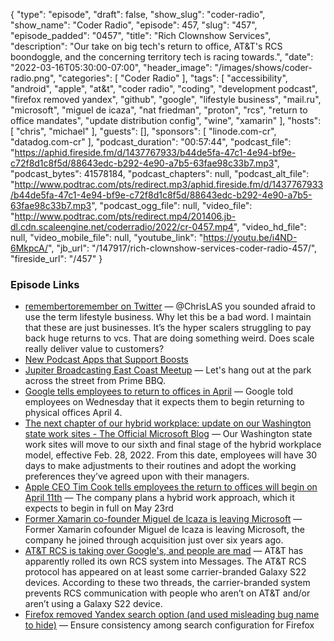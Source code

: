 {
  "type": "episode",
  "draft": false,
  "show_slug": "coder-radio",
  "show_name": "Coder Radio",
  "episode": 457,
  "slug": "457",
  "episode_padded": "0457",
  "title": "Rich Clownshow Services",
  "description": "Our take on big tech's return to office, AT&T's RCS boondoggle, and the concerning territory tech is racing towards.",
  "date": "2022-03-16T05:30:00-07:00",
  "header_image": "/images/shows/coder-radio.png",
  "categories": [
    "Coder Radio"
  ],
  "tags": [
    "accessibility",
    "android",
    "apple",
    "at&t",
    "coder radio",
    "coding",
    "development podcast",
    "firefox removed yandex",
    "github",
    "google",
    "lifestyle business",
    "mail.ru",
    "microsoft",
    "miguel de icaza",
    "nat friedman",
    "proton",
    "rcs",
    "return to office mandates",
    "update distribution config",
    "wine",
    "xamarin"
  ],
  "hosts": [
    "chris",
    "michael"
  ],
  "guests": [],
  "sponsors": [
    "linode.com-cr",
    "datadog.com-cr"
  ],
  "podcast_duration": "00:57:44",
  "podcast_file": "https://aphid.fireside.fm/d/1437767933/b44de5fa-47c1-4e94-bf9e-c72f8d1c8f5d/88643edc-b292-4e90-a7b5-63fae98c33b7.mp3",
  "podcast_bytes": 41578184,
  "podcast_chapters": null,
  "podcast_alt_file": "http://www.podtrac.com/pts/redirect.mp3/aphid.fireside.fm/d/1437767933/b44de5fa-47c1-4e94-bf9e-c72f8d1c8f5d/88643edc-b292-4e90-a7b5-63fae98c33b7.mp3",
  "podcast_ogg_file": null,
  "video_file": "http://www.podtrac.com/pts/redirect.mp4/201406.jb-dl.cdn.scaleengine.net/coderradio/2022/cr-0457.mp4",
  "video_hd_file": null,
  "video_mobile_file": null,
  "youtube_link": "https://youtu.be/i4ND-6MkpcA/",
  "jb_url": "/147917/rich-clownshow-services-coder-radio-457/",
  "fireside_url": "/457"
}


### Episode Links

  * [remembertoremember on Twitter](https://twitter.com/remembersonly/status/1502010619221925895 "remembertoremember on Twitter") — @ChrisLAS you sounded afraid to use the term lifestyle business. Why let this be a bad word. I maintain that these are just businesses. It’s the hyper scalers struggling to pay back huge returns to vcs. That are doing something weird. Does scale really deliver value to customers?
  * [New Podcast Apps that Support Boosts](https://podcastindex.org/apps?appTypes=app&elements=Chapters%2CValue%2CBoostagrams "New Podcast Apps that Support Boosts")
  * [Jupiter Broadcasting East Coast Meetup](https://www.meetup.com/jupiterbroadcasting/events/284291401/ "Jupiter Broadcasting East Coast Meetup") — Let's hang out at the park across the street from Prime BBQ.
  * [Google tells employees to return to offices in April](https://www.cnbc.com/2022/03/02/google-tells-employees-to-return-to-offices-in-april.html "Google tells employees to return to offices in April") — Google told employees on Wednesday that it expects them to begin returning to physical offices April 4.
  * [The next chapter of our hybrid workplace: update on our Washington state work sites - The Official Microsoft Blog](https://blogs.microsoft.com/blog/2022/02/14/the-next-chapter-of-our-hybrid-workplace-update-on-our-washington-state-work-sites/ "The next chapter of our hybrid workplace: update on our Washington state work sites - The Official Microsoft Blog") — Our Washington state work sites will move to our sixth and final stage of the hybrid workplace model, effective Feb. 28, 2022. From this date, employees will have 30 days to make adjustments to their routines and adopt the working preferences they’ve agreed upon with their managers.
  * [Apple CEO Tim Cook tells employees the return to offices will begin on April 11th](https://www.theverge.com/2022/3/4/22961592/apple-april-11-return-office-corporate-pandemic-tim-cook "Apple CEO Tim Cook tells employees the return to offices will begin on April 11th") — The company plans a hybrid work approach, which it expects to begin in full on May 23rd
  * [Former Xamarin co-founder Miguel de Icaza is leaving Microsoft](https://www.zdnet.com/article/former-xamarin-co-founder-miguel-de-icaza-is-leaving-microsoft/ "Former Xamarin co-founder Miguel de Icaza is leaving Microsoft") — Former Xamarin cofounder Miguel de Icaza is leaving Microsoft, the company he joined through acquisition just over six years ago.
  * [AT&T RCS is taking over Google's, and people are mad](https://www.androidauthority.com/att-rcs-google-3121088/ "AT&T RCS is taking over Google's, and people are mad") — AT&T has apparently rolled its own RCS system into Messages. The AT&T RCS protocol has appeared on at least some carrier-branded Galaxy S22 devices. According to these two threads, the carrier-branded system prevents RCS communication with people who aren’t on AT&T and/or aren’t using a Galaxy S22 device.
  * [Firefox removed Yandex search option (and used misleading bug name to hide)](https://bugzilla.mozilla.org/show_bug.cgi?id=1759009 "Firefox removed Yandex search option \(and used misleading bug name to hide\)") — Ensure consistency among search configuration for Firefox 


